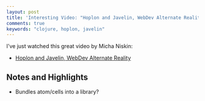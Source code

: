 ```yaml
---
layout: post
title: 'Interesting Video: "Hoplon and Javelin, WebDev Alternate Reality"'
comments: true
keywords: "clojure, hoplon, javelin"
---
```


I've just watched this great video by Micha Niskin:

- [Hoplon and Javelin, WebDev Alternate Reality](https://www.youtube.com/watch?v=UoZyyo2Bwr8)

## Notes and Highlights

- Bundles atom/cells into a library?


